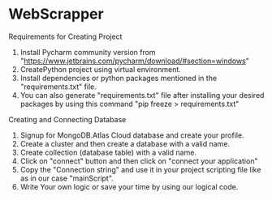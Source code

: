 # WebScrapper

Requirements for Creating Project

1) Install Pycharm community version from  "https://www.jetbrains.com/pycharm/download/#section=windows"
2) CreatePython project using virtual environment.
3) Install dependencies or python packages mentioned in the "requirements.txt" file.
4) You can also generate "requirements.txt" file after installing your desired packages by using this command "pip freeze > requirements.txt"

Creating and Connecting Database

1) Signup for MongoDB.Atlas Cloud database and create your profile.
2) Create a cluster and then create a database with a valid name.
3) Create collection (database table) with a valid name.
4) Click on "connect" button and then click on "connect your application"
5) Copy the "Connection string" and use it in your project scripting file like as in our case "mainScript".
6) Write Your own logic or save your time by using our logical code.
